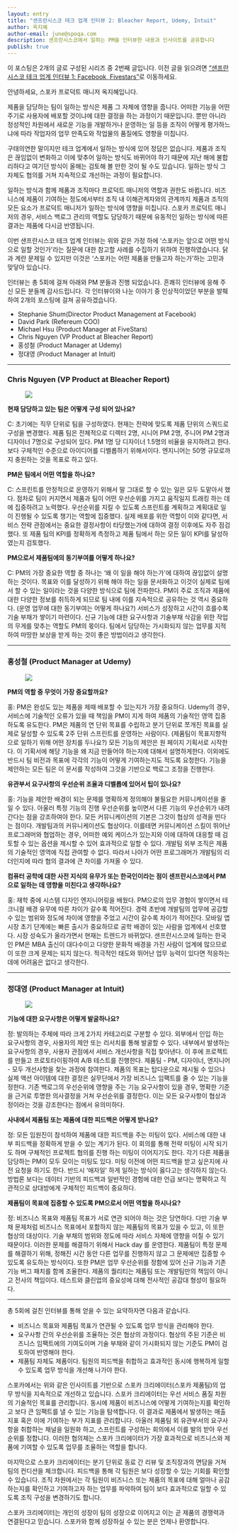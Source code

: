 ```yaml
---
layout: entry
title: "샌프란시스코 테크 업계 인터뷰 2: Bleacher Report, Udemy, Intuit"
author: 옥지혜
author-email: june@spoqa.com
description: 샌프란시스코에서 일하는 PM을 인터뷰한 내용과 인사이트를 공유합니다
publish: true
---
```


이 포스팅은 2개의 글로 구성된 시리즈 중 2번째 글입니다.
이전 글을 읽으려면 [“샌프란시스코 테크 업계 인터뷰 1: Facebook, Fivestars”](https://spoqa.github.io/2018/11/07/pm-interview-fb-and-fivestars.html)로 이동하세요.

안녕하세요, 스포카 프로덕트 매니저 옥지혜입니다.

제품을 담당하는 팀이 일하는 방식은 제품 그 자체에 영향을 줍니다. 어떠한 기능을 어떤 주기로 사용자에 배포할 것이냐에 대한 결정을 하는 과정이기 때문입니다. 뿐만 아니라 정성적인 차원에서 새로운 기능을 개발하거나 운영하는 일 등을 조직이 어떻게 평가하느냐에 따라 작업자의 업무 만족도와 작업물의 품질에도 영향을 미칩니다.

구태의연한 말이지만 테크 업계에서 일하는 방식에 있어 정답은 없습니다. 제품과 조직은 끊임없이 변화하고 이에 맞추어 일하는 방식도 바뀌어야 하기 때문에 지난 해에 불합리하다고 여기던 방식이 올해는 검토해 볼 만한 것이 될 수도 있습니다. 일하는 방식 그 자체도 협의를 거쳐 지속적으로 개선하는 과정이 필요합니다.

일하는 방식과 함께 제품과 조직마다 프로덕트 매니저의 역할과 권한도 바뀝니다. 비즈니스에 제품이 기여하는 정도에서부터 조직 내 이해관계자와의 관계까지 제품과 조직의 모든 요소가 프로덕트 매니저가 일하는 방식에 영향을 미칩니다. 스포카 프로덕트 매니저의 경우, 서비스 백로그 관리의 역할도 담당하기 때문에 유동적인 일하는 방식에 따른 결과는 제품에 다시금 반영됩니다.

이번 샌프란시스코 테크 업계 인터뷰는 위와 같은 가정 하에 ‘스포카는 앞으로 어떤 방식으로 일할 것인가'라는 질문에 대한 참고할 사례를 수집하기 위하여 진행하였습니다. 닭과 계란 문제일 수 있지만 이것은 ‘스포카는 어떤 제품을 만들고자 하는가'하는 고민과 맞닿아 있습니다.

인터뷰는 총 5회에 걸쳐 아래와 PM 분들과 진행 되었습니다. 흔쾌히 인터뷰에 응해 주신 모든 분들께 감사드립니다. 각 인터뷰이와 나눈 이야기 중 인상적이었던 부분을 발췌하여 2개의 포스팅에 걸쳐 공유하겠습니다.

- Stephanie Shum(Director Product Management at Facebook)
- David Park (Refereum COO)
- Michael Hsu (Product Manager at FiveStars)
- Chris Nguyen (VP Product at Bleacher Report)
- 홍성철 (Product Manager at Udemy)
- 정대영 (Product Manager at Intuit)


---

### Chris Nguyen (VP Product at Bleacher Report)

<figure>
  <img src="/images/2018-12-27/image1.png" style="margin: 0 auto;" />
</figure>

**현재 담당하고 있는 팀은 어떻게 구성 되어 있나요?**

C: 초기에는 직무 단위로 팀을 구성하였다. 현재는 전략에 맞도록 제품 단위의 스쿼드로 구성을 변경했다. 제품 팀은 전체적으로 디렉터 2명, 시니어 PM 2명, 주니어 PM 2명과 디자이너 7명으로 구성되어 있다. PM 1명 당 디자이너 1.5명의 비율을 유지하려고 한다. 보다 구체적인 수준으로 아이디어를 디벨롭하기 위해서이다. 엔지니어는 50명 규모로까지 충원하는 것을 목표로 하고 있다.

**PM은 팀에서 어떤 역할을 하나요?**

C: 스프린트를 안정적으로 운영하기 위해서 말 그대로 할 수 있는 일은 모두 도맡아서 했다. 점차로 팀이 커지면서 제품과 팀이 어떤 우선순위를 가지고 움직일지 트래킹 하는 데에 집중하려고 노력했다. 우선순위를 지킬 수 있도록 스프린트를 계획하고 계획대로 일이 진행될 수 있도록 챙기는 역할에 집중했다. 실제 배포를 위한 역할이 이와 같다면, 서비스 전략 관점에서는 중요한 결정사항이 타당했는가에 대하여 결정 이후에도 자주 점검했다. 또 제품 팀의 KPI를 정확하게 측정하고 제품 팀에서 하는 모든 일이 KPI를 달성하였는지 검토했다.

**PM으로서 제품팀에의 동기부여를 어떻게 하나요?**

C: PM의 가장 중요한 역할 중 하나는 ‘왜 이 일을 해야 하는가'에 대하여 끊임없이 설명하는 것이다. 목표와 이를 달성하기 위해 해야 하는 일을 문서화하고 이것이 실제로 팀에서 할 수 있는 일이라는 것을 다양한 방식으로 팀에 전파한다. PM이 주로 조직과 제품에 대한 다양한 정보를 취득하게 되므로 팀 내에 이를 지속적으로 공유하는 것 역시 중요하다. (운영 업무에 대한 동기부여는 어떻게 하나요?) 서비스가 성장하고 시간이 흐를수록 기술 부채가 쌓이기 마련이다. 신규 기능에 대한 요구사항과 기술부채 삭감을 위한 작업의 무게를 맞추는 역할도 PM의 몫이다. 팀에서 담당하는 가시화되지 않는 업무를 지적하여 마땅한 보상을 받게 하는 것이 좋은 방법이라고 생각한다.

---

### 홍성철 (Product Manager at Udemy)

<figure>
  <img src="/images/2018-12-27/image2.png" style="margin: 0 auto;" />
</figure>

**PM의 역할 중 무엇이 가장 중요할까요?**

홍: PM은 완성도 있는 제품을 제때 배포할 수 있는지가 가장 중요하다. Udemy의 경우, 서비스에 기술적인 오류가 있을 때 책임을 PM이 지게 하여 제품의 기술적인 영역 집중하도록 유도한다. PM은 제품의 연 단위 목표를 수립하고 분기 단위로 쪼개진 목표를 실제로 달성할 수 있도록 2주 단위 스프린트를 운영하는 사람이다. (제품팀이 목표지향적으로 일하기 위해 어떤 장치를 두나요?) 모든 기능의 제안은 원 페이지 기획서로 시작한다. 이 기획서에 해당 기능을 왜 지금 만들어야 하는지에 대해서 설명하게한다. 이외에도 반드시 팀 비전과 목표에 각각의 기능이 어떻게 기여하는지도 적도록 요청한다. 기능을 제안하는 모든 팀은 이 문서를 작성하여 그것을 기반으로 백로그 조정을 진행한다.

**유관부서 요구사항의 우선순위 조율과 디벨롭에 있어서 팁이 있나요?**

홍: 기능을 제안한 배경이 되는 문제를 명확하게 정의해야 불필요한 커뮤니케이션을 줄일 수 있다. 아울러 특정 기능의 진행 우선순위를 높이면서 다른 기능의 우선순위가 내려간다는 점을 강조하여야 한다. 모든 커뮤니케이션의 기본은 그것이 협상의 성격을 띤다는 점이다. 개발팀과의 커뮤니케이션도 협상이다. 이를테면 커뮤니케이션 스킬이 뛰어난 프로그래머와 협업하는 경우, 어떠한 예외 케이스가 있는지와 이에 대하여 대응할 때 검토할 수 있는 옵션을 제시할 수 있어 효과적으로 일할 수 있다. 개발팀 외부 조직은 제품의 기술적인 영역에 직접 관여할 수 없다. 따라서 나아가 어떤 프로그래머가 개발팀의 리더인지에 따라 협의 결과에 큰 차이를 가져올 수 있다.

**컴퓨터 공학에 대한 사전 지식의 유무가 또는 한국인이라는 점이 샌프란시스코에서 PM으로 일하는 데 영향을 미친다고 생각하나요?**

홍: 재학 중에 시스템 디자인 엔지니어링을 배웠다. PM으로의 업무 경험이 쌓이면서 테크니컬 배경 유무에 따른 차이가 갈수록 적어진다. 경력 초반에 개발팀의 업무에 공감할 수 있는 범위와 정도에 차이에 영향을 주었고 시간이 갈수록 차이가 적어진다. 모바일 앱 시장 초기 단계에는 빠른 출시가 중요하므로 공학 배경이 있는 사람을 업계에서 선호했다. 시장 성숙도가 올라가면서 현재는 트렌드가 바뀌었다. 샌프란시스코에 일하는 한국인 PM은 MBA 출신이 대다수이고 다양한 문화적 배경을 가진 사람이 업계에 많으므로 이 또한 크게 문제는 되지 않는다. 적극적인 태도와 뛰어난 업무 능력이 있다면 적응하는 데에 어려움은 없다고 생각한다.

---

### 정대영 (Product Manager at Intuit)

<figure>
  <img src="/images/2018-12-27/image3.png" style="margin: 0 auto;" />
</figure>

**기능에 대한 요구사항은 어떻게 발굴하나요?**

정: 발의하는 주체에 따라 크게 2가지 카테고리로 구분할 수 있다. 외부에서 인입 하는 요구사항의 경우, 사용자의 제안 또는 리서치를 통해 발굴할 수 있다. 내부에서 발생하는 요구사항의 경우, 사용자 관점에서 서비스 개선사항을 직접 찾아낸다. 이 후에 프로젝트를 만들고 프로토타이핑하여 A/B 테스트를 진행한다. 제품팀 - PM, 디자이너, 엔지니어 - 모두 개선사항을 찾는 과정에 참여한다. 제품의 목표는 탑다운으로 제시될 수 있으나 실제 액션 아이템에 대한 결정은 실무단에서 가장 비즈니스 임팩트를 줄 수 있는 기능을 정한다. 기존 백로그의 우선순위에 영향을 주는 기능 요구사항이 있을 경우, 명확한 기준을 근거로 투명한 의사결정을 거쳐 우선순위를 결정한다. 이는 모든 요구사항이 협상과정이라는 것을 강조한다는 점에서 유의미하다.

**사내에서 제품팀 또는 제품에 대한 피드백은 어떻게 받나요?**

정: 모든 임원진이 참석하여 제품에 대한 피드백을 주는 미팅이 있다. 서비스에 대한 내부 피드백을 정확하게 받을 수 있는 계기가 된다. 이 회의를 통해 전략 미팅이 시작 되기도 하며 구체적인 프로젝트 협의를 진행 하는 미팅이 이어지기도 한다. 각기 다른 제품을 담당하는 PM이 모두 모이는 미팅도 있다. 미팅 이전에 어떤 피드백을 받고 싶은지에 사전 요청을 하기도 한다. 반드시 ‘애자일' 하게 일하는 방식이 옳다고는 생각하지 않는다. 방법론 보다는 데이터 기반의 피드백과 일반적인 경험에 대한 언급 보다는 명확하고 직관적으로 상대방에게 구체적인 피드백이 중요하다.

**제품팀이 목표에 집중할 수 있도록 PM으로서 어떤 역할을 하시나요?**

정: 비즈니스 목표와 제품팀 목표가 서로 연관 되어야 하는 것은 당연하다. 다만 기술 부채 문제처럼 비즈니스 목표에서 포함하지 않는 제품팀의 목표가 있을 수 있고, 이 또한 협상의 대상이다. 기술 부채의 범위와 정도에 따라 서비스 자체에 영향을 미칠 수 있기 때문이다. 이러한 문제를 해결하기 위해서 Hack day 를 운영한다. 제품팀이 특정 문제를 해결하기 위해, 정해진 시간 동안 다른 업무를 진행하지 않고 그 문제에만 집중할 수 있도록 유도하는 방식이다. 또한 PM은 업무 우선순위를 정함에 있어 신규 기능과 기존 기능 버그 패치를 함께 조율한다. 제품의 퀄리티는 제품팀 또는 개발팀만의 책임이 아니고 전사의 책임이다. 테스트와 클린업의 중요성에 대해 전사적인 공감대 형성이 필요하다.

---

총 5회에 걸친 인터뷰를 통해 얻을 수 있는 요약하자면 다음과 같습니다.

- 비즈니스 목표와 제품팀 목표가 연관될 수 있도록 업무 방식을 관리해야 한다.
- 요구사항 간의 우선순위를 조율하는 것은 협상의 과정이다. 협상의 주된 기준은 비즈니스 임팩트에의 기여도이며 기술 부채와 같이 가시화되지 않는 기준도 PM이 검토하여 반영해야 한다.
- 제품팀 자체도 제품이다. 팀원의 피드백을 취합하고 효과적인 동시에 행복하게 일할 수 있도록 업무 방식을 개선해 나가야 한다.

스포카에서는 위와 같은 인사이트를 기반으로 스포카 크리에이터(스포카 제품팀)의 업무 방식을 지속적으로 개선하고 있습니다. 스포카 크리에이터는 우선 서비스 품질 차원의 기술적인 목표를 관리합니다. 동시에 제품이 비즈니스에 어떻게 기여하는지를 확인하고 보다 큰 임팩트를 낼 수 있는 기능을 탐색합니다. 이 결과로 제품에서 발생하는 매출 지표 혹은 이에 기여하는 부가 지표를 관리합니다. 아울러 제품팀 외 유관부서의 요구사항을 취합하는 채널을 일원화 하고, 스프린트를 구성하는 회의에서 이를 발의 받아 우선순위를 정합니다. 이러한 협의체는 스포카 크리에이터가 가장 효과적으로 비즈니스와 제품에 기여할 수 있도록 업무를 조율하는 역할을 합니다. 

마지막으로 스포카 크리에이터는 분기 단위로 동료 간 리뷰 및 조직장과의 면담을 거쳐 팀의 컨디션을 체크합니다. 피드백을 통해 각 팀원은 보다 성장할 수 있는 기회를 확인할 수 있습니다. 조직 차원에서는 각 팀원이 비즈니스 또는 제품의 목표에 대해 얼마나 공감하는지를 확인하고 기여하고자 하는 업무를 파악하여 팀이 보다 효과적으로 일할 수 있도록 조직 구성을 변경하기도 합니다. 

스포카 크리에이터는 개인의 성장이 팀의 성장으로 이어지고 이는 곧 제품의 경쟁력과 연결된다고 믿습니다. 스포카와 함께 성장하실 수 있는 분은 언제나 환영합니다.
